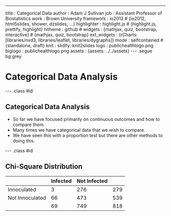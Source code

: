 ---
title       : Categorical Data
author      : Adam J Sullivan 
job         : Assistant Professor of Biostatistics
work        : Brown University
framework   : io2012        # {io2012, html5slides, shower, dzslides, ...}
highlighter : highlight.js # {highlight.js, prettify, highlight}
hitheme     :  github     # 
widgets     : [mathjax, quiz, bootstrap, interactive] # {mathjax, quiz, bootstrap}
ext_widgets : {rCharts: [libraries/nvd3, libraries/leaflet, libraries/dygraphs]}
mode        : selfcontained # {standalone, draft}
knit        : slidify::knit2slides
logo        : publichealthlogo.png
biglogo     : publichealthlogo.png
assets      : {assets: ../../assets}
---  .segue bg:grey




# Categorical Data Analysis

--- .class #id

## Categorical Data Analysis

- So far we have focused primarily on continuous outcomes and how to compare them. 
- Many times we have categorical data that we wish to compare. 
- We have seen this with a proportion test but there are other methods to doing this. 

--- .class #id

## Chi-Square Distribution


|     | Infected | Not Infected |  | 
| -------- | --------- | ---------- | ----------- | 
| Innoculated | 3 | 276 | 279  | 
| Not Innoculated | 66 | 473 | 539 | 
|  | 69 | 749 | 818 | 

